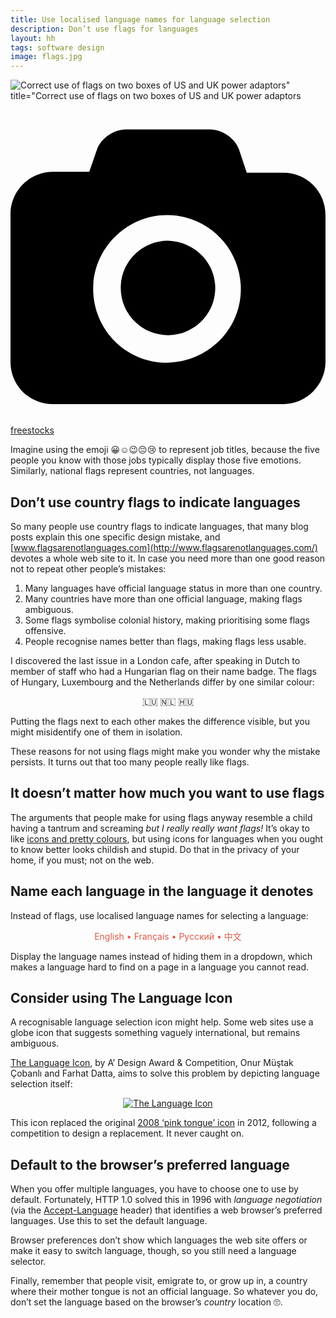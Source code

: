 ```yaml
---
title: Use localised language names for language selection
description: Don’t use flags for languages
layout: hh
tags: software design
image: flags.jpg
---
```


![Correct use of flags on two boxes of US and UK power adaptors" title="Correct use of flags on two boxes of US and UK power adaptors](flags.jpg)

<a class="unsplash" href="https://unsplash.com/photos/jUSu0686zDM" rel="noopener noreferrer"><span><svg xmlns="http://www.w3.org/2000/svg" viewBox="0 0 32 32"><title>unsplash-logo</title><path d="M20.8 18.1c0 2.7-2.2 4.8-4.8 4.8s-4.8-2.1-4.8-4.8c0-2.7 2.2-4.8 4.8-4.8 2.7.1 4.8 2.2 4.8 4.8zm11.2-7.4v14.9c0 2.3-1.9 4.3-4.3 4.3h-23.4c-2.4 0-4.3-1.9-4.3-4.3v-15c0-2.3 1.9-4.3 4.3-4.3h3.7l.8-2.3c.4-1.1 1.7-2 2.9-2h8.6c1.2 0 2.5.9 2.9 2l.8 2.4h3.7c2.4 0 4.3 1.9 4.3 4.3zm-8.6 7.5c0-4.1-3.3-7.5-7.5-7.5-4.1 0-7.5 3.4-7.5 7.5s3.3 7.5 7.5 7.5c4.2-.1 7.5-3.4 7.5-7.5z"></path></svg></span><span>freestocks</span></a>

Imagine using the emoji 😀☺️😉😔😢 to represent job titles, because the five people you know with those jobs typically display those five emotions.
Similarly, national flags represent countries, not languages.

## Don’t use country flags to indicate languages

So many people use country flags to indicate languages, that many blog posts explain this one specific design mistake, and [www.flagsarenotlanguages.com](http://www.flagsarenotlanguages.com/) devotes a whole web site to it.
In case you need more than one good reason not to repeat other people’s mistakes:

1.	Many languages have official language status in more than one country.
2.	Many countries have more than one official language, making flags ambiguous.
3.	Some flags symbolise colonial history, making prioritising some flags offensive.
4.	People recognise names better than flags, making flags less usable.

I discovered the last issue in a London cafe, after speaking in Dutch to member of staff who had a Hungarian flag on their name badge.
The flags of Hungary, Luxembourg and the Netherlands differ by one similar colour:

<p style="text-align:center">🇱🇺 🇳🇱 🇭🇺</p>

Putting the flags next to each other makes the difference visible, but you might misidentify one of them in isolation.

These reasons for not using flags might make you wonder why the mistake persists.
It turns out that too many people really like flags.

## It doesn’t matter how much you want to use flags

The arguments that people make for using flags anyway resemble a child having a tantrum and screaming _but I really really want flags!_
It’s okay to like
[icons and pretty colours](http://www.famfamfam.com/lab/icons/flags/), but using icons for languages when you ought to know better looks childish and stupid.
Do that in the privacy of your home, if you must; not on the web.

## Name each language in the language it denotes

Instead of flags, use localised language names for selecting a language:

<p style="text-align:center;color:#DF5A49">English • Français • Pусский • 中文</p>

Display the language names instead of hiding them in a dropdown, which makes a language hard to find on a page in a language you cannot read.

## Consider using The Language Icon

A recognisable language selection icon might help.
Some web sites use a globe icon that suggests something vaguely international, but remains ambiguous.

[The Language Icon](http://www.languageicon.org), by A’ Design Award & Competition, Onur Müştak Çobanlı and Farhat Datta, aims to solve this problem by depicting language selection itself:

<p style="text-align:center"><a href="http://www.languageicon.org"><img src="language-icon.png" alt="The Language Icon"></a></p>

This icon replaced the original [2008 ‘pink tongue’ icon](http://www.languageicon.org/2008/index-icon.php) in 2012, following a competition to design a replacement.
It never caught on.

## Default to the browser’s preferred language

When you offer multiple languages, you have to choose one to use by default.
Fortunately, HTTP 1.0 solved this in 1996 with _language negotiation_ (via the 
[Accept-Language](https://developer.mozilla.org/en-US/docs/Web/HTTP/Headers/Accept-Language) 
header) that identifies a web browser’s preferred languages.
Use this to set the default language.

Browser preferences don’t show which languages the web site offers or make it easy to switch language, though, so you still need a language selector.

Finally, remember that people visit, emigrate to, or grow up in, a country where their mother tongue is not an official language.
So whatever you do, don’t set the language based on the browser’s _country_  location 🙄.
